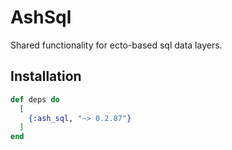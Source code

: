 # AshSql

Shared functionality for ecto-based sql data layers.

## Installation

```elixir
def deps do
  [
    {:ash_sql, "~> 0.2.87"}
  ]
end
```
